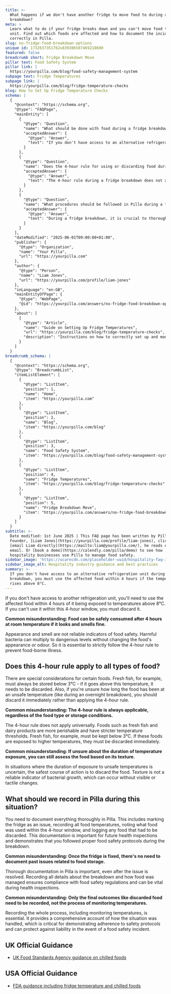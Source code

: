 ```yaml
---
title: >-
  What happens if we don't have another fridge to move food to during a
  breakdown?
meta: >
  Learn what to do if your fridge breaks down and you can't move food to another
  unit. Find out which foods are affected and how to document the incident
  correctly in Pilla.
slug: no-fridge-food-breakdown-options
unique id: 1732637351762x839386587469218600
featured: false
breadcrumb short: Fridge Breakdown Move
pillar text: Food Safety System
pillar link: |
  https://yourpilla.com/blog/food-safety-management-system
subpage text: Fridge Temperatures
subpage link: |
  https://yourpilla.com/blog/fridge-temperature-checks
blog: How to Set Up Fridge Temperature Checks
schema: |
  {
    "@context": "https://schema.org",
    "@type": "FAQPage",
    "mainEntity": [
      {
        "@type": "Question",
        "name": "What should be done with food during a fridge breakdown if no alternative refrigeration is available?",
        "acceptedAnswer": {
          "@type": "Answer",
          "text": "If you don't have access to an alternative refrigeration unit during a breakdown, you must use the affected food within 4 hours if the temperature rises above 8°C. If you cannot use the food within this timeframe, it must be discarded to prevent food-borne illnesses."
        }
      },
      {
        "@type": "Question",
        "name": "Does the 4-hour rule for using or discarding food during a fridge breakdown apply to all food types?",
        "acceptedAnswer": {
          "@type": "Answer",
          "text": "The 4-hour rule during a fridge breakdown does not apply universally to all types of food. Perishable items like fresh fish and dairy products have stricter requirements and must be stored below more specific temperatures. If temperatures exceed these thresholds, such foods should be discarded immediately."
        }
      },
      {
        "@type": "Question",
        "name": "What procedures should be followed in Pilla during a fridge breakdown?",
        "acceptedAnswer": {
          "@type": "Answer",
          "text": "During a fridge breakdown, it is crucial to thoroughly document all actions taken in Pilla. This includes marking the fridge as an issue, recording all food temperatures, noting which food was used within the 4-hour window, and logging any food that was discarded. Such documentation is necessary for compliance with food safety regulations and can be crucial during health inspections."
        }
      }
    ],
    "dateModified": "2025-06-01T09:00:00+01:00",
    "publisher": {
      "@type": "Organization",
      "name": "Your Pilla",
      "url": "https://yourpilla.com"
    },
    "author": {
      "@type": "Person",
      "name": "Liam Jones",
      "url": "https://yourpilla.com/profile/liam-jones"
    },
    "inLanguage": "en-GB",
    "mainEntityOfPage": {
      "@type": "WebPage",
      "@id": "https://yourpilla.com/answers/no-fridge-food-breakdown-options"
    },
    "about": [
      {
        "@type": "Article",
        "name": "Guide on Setting Up Fridge Temperatures",
        "url": "https://yourpilla.com/blog/fridge-temperature-checks",
        "description": "Instructions on how to correctly set up and monitor fridge temperatures using the Pilla system for optimal food safety and compliance."
      }
    ]
  }
breadcrumb_schema: |
  {
    "@context": "https://schema.org",
    "@type": "BreadcrumbList",
    "itemListElement": [
      {
        "@type": "ListItem",
        "position": 1,
        "name": "Home",
        "item": "https://yourpilla.com"
      },
      {
        "@type": "ListItem",
        "position": 2,
        "name": "Blog",
        "item": "https://yourpilla.com/blog"
      },
      {
        "@type": "ListItem",
        "position": 3,
        "name": "Food Safety System",
        "item": "https://yourpilla.com/blog/food-safety-management-system"
      },
      {
        "@type": "ListItem",
        "position": 4,
        "name": "Fridge Temperatures",
        "item": "https://yourpilla.com/blog/fridge-temperature-checks"
      },
      {
        "@type": "ListItem",
        "position": 5,
        "name": "Fridge Breakdown Move",
        "item": "https://yourpilla.com/answers/no-fridge-food-breakdown-options"
      }
    ]
  }
subtitle: >-
  Date modified: 1st June 2025 | This FAQ page has been written by Pilla
  Founder, [Liam Jones](https://yourpilla.com/profile/liam-jones), click to
  [email Liam directly](https://mailto:liam@yourpilla.com/), he reads every
  email. Or [book a demo](https://calendly.com/pilla/demo) to see how
  hospitality businesses use Pilla to manage food safety.
sidebar_image: 'https://ucarecdn.com/placeholder-uuid/hospitality-faq-image.jpg'
sidebar_image_alt: Hospitality industry guidance and best practices
summary: >-
  If you don't have access to an alternative refrigeration unit during a
  breakdown, you must use the affected food within 4 hours if the temperature
  rises above 8°C.
---
```

If you don't have access to another refrigeration unit, you'll need to use the affected food within 4 hours of it being exposed to temperatures above 8°C. If you can't use it within this 4-hour window, you must discard it.

**Common misunderstanding: Food can be safely consumed after 4 hours at room temperature if it looks and smells fine.**

Appearance and smell are not reliable indicators of food safety. Harmful bacteria can multiply to dangerous levels without changing the food's appearance or odour. So it is essential to strictly follow the 4-hour rule to prevent food-borne illness.

## Does this 4-hour rule apply to all types of food?

There are special considerations for certain foods. Fresh fish, for example, must always be stored below 3°C - if it goes above this temperature, it needs to be discarded. Also, if you're unsure how long the food has been at an unsafe temperature (like during an overnight breakdown), you should discard it immediately rather than applying the 4-hour rule.

**Common misunderstanding: The 4-hour rule is always applicable, regardless of the food type or storage conditions.**

The 4-hour rule does not apply universally. Foods such as fresh fish and dairy products are more perishable and have stricter temperature thresholds. Fresh fish, for example, must be kept below 3°C. If these foods are exposed to higher temperatures, they must be discarded immediately.

**Common misunderstanding: If unsure about the duration of temperature exposure, you can still assess the food based on its texture.**

In situations where the duration of exposure to unsafe temperatures is uncertain, the safest course of action is to discard the food. Texture is not a reliable indicator of bacterial growth, which can occur without visible or tactile changes.

## What should we record in Pilla during this situation?

You need to document everything thoroughly in Pilla. This includes marking the fridge as an issue, recording all food temperatures, noting what food was used within the 4-hour window, and logging any food that had to be discarded. This documentation is important for future health inspections and demonstrates that you followed proper food safety protocols during the breakdown.

**Common misunderstanding: Once the fridge is fixed, there's no need to document past issues related to food storage.**

Thorough documentation in Pilla is important, even after the issue is resolved. Recording all details about the breakdown and how food was managed ensures compliance with food safety regulations and can be vital during health inspections.

**Common misunderstanding: Only the final outcomes like discarded food need to be recorded, not the process of monitoring temperatures.**

Recording the whole process, including monitoring temperatures, is essential. It provides a comprehensive account of how the situation was handled, which is critical for demonstrating adherence to safety protocols and can protect against liability in the event of a food safety incident.

## UK Official Guidance

-   [UK Food Standards Agency guidance on chilled foods](https://www.food.gov.uk/safety-hygiene/how-to-chill-freeze-and-defrost-food-safely)

## USA Official Guidance

-   [FDA guidance including fridge temperature and chilled foods](https://www.fda.gov/consumers/consumer-updates/are-you-storing-food-safely)
